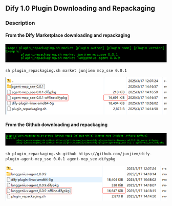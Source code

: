 ## Dify 1.0 Plugin Downloading and Repackaging


### Description

#### From the Dify Marketplace downloading and repackaging

![market](images/market.png)

```shell
sh plugin_repackaging.sh market junjiem mcp_sse 0.0.1
```

![junjiem-mcp_sse](images/junjiem-mcp_sse.png)



#### From the Github downloading and repackaging

![github](images/github.png)

```shell
sh plugin_repackaging.sh github https://github.com/junjiem/dify-plugin-agent-mcp_sse 0.0.1 agent-mcp_see.difypkg
```


![langgenius-agent](images/langgenius-agent.png)

